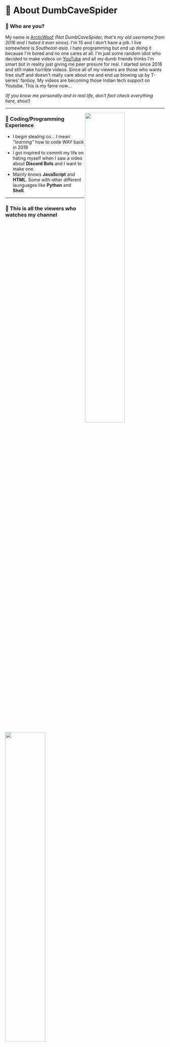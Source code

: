 # 👏 About DumbCaveSpider

### 🤔 Who are you?

My name is [ArcticWoof](https://arcticwoof.com.au) *(Not DumbCaveSpider, that's my old username from 2016 and I hated it ever since)*. I'm 15 and I don't have a job. I live somewhere is *Southeast-asia*. I hate programming but end up doing it because I'm bored and no one cares at all. I'm just some random idiot who decided to make videos on [YouTube](https://www.youtube.com/arcticwoof) and all my dumb friends thinks I'm smart but in reality just giving me peer presure for real. I started since 2016 and still make horrible videos. Since all of my viewers are those who wants free stuff and doesn't really care about me and end up blowing up by T-series' fanboy. My videos are becoming those Indian tech support on Youtube. This is my fame now...

*(If you know me personally and in real life, don't fact check everything here, shoo!)*

---
[<img align="right" width="50%" src="https://github-readme-stats.vercel.app/api?username=DumbCaveSpider&theme=dark&show_icons=true">](https://metrics.lecoq.io/DumbCaveSpider?template=classic)

### 📑 Coding/Programming Experience
- I begin stealing co... I mean *"learning"* how to code WAY back in 2019
- I got inspired to commit my life on hating myself when I saw a video about **Discord Bots** and I want to make one.
- Mainly knows **JavaScript** and **HTML**. Some with other different launguages like **Python** and **Shell**.

---
### 🎥 This is all the viewers who watches my channel

<img align="center" width="50%" src="https://cdn.discordapp.com/attachments/715123369200189460/847042815900123156/Screenshot_2021-05-26_172530.png">

This is sad but it's true, most of my viewers has broken English and I'm not even Indian...
*I born on the 3rd country of the list :)*

---
### 🧾 Ongoing Projects
<details>
    <summary>Github Projects</summary>
<li><a href="https://github.com/DumbCaveSpider/Minecraft-Cloud-Shell">Minecraft Cloud Shell | Server Setup</a></li>
<li><a href="https://github.com/DumbCaveSpider/Arctic-Temp-Mail">Arctic Temp Mail | Discord Bot</a></li>
 </details>
 
---
### 🗣 Visitor Count
<p><img src="https://visitor-badge.glitch.me/badge?page_id=DumbCaveSpider.DumbCaveSpider" alt="visitors"></p>
